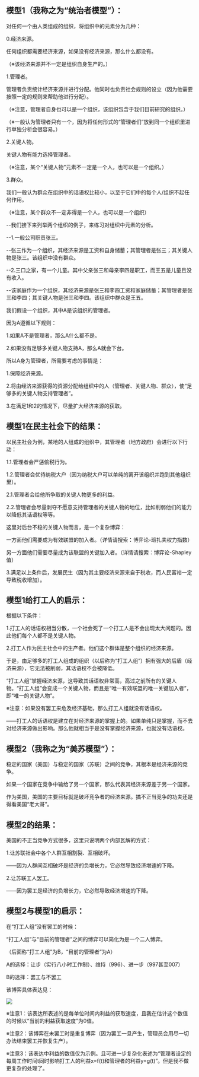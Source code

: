 模型1（我称之为“统治者模型”）：
---
对任何一个由人类组成的组织，将组织中的元素分为几种：

0.经济来源。

任何组织都需要经济来源，如果没有经济来源，那么什么都没有。

（※该经济来源并不一定是组织自身生产的。）

1.管理者。

管理者负责统计经济来源并进行分配。他同时也负责社会规则的设立（因为他需要按照一定的规则来帮助他进行分配）。

（※注意，管理者自身也可以是一个组织，该组织包含于我们目前研究的组织。）

（※一般认为管理者只有一个，因为将任何形式的“管理者们”放到同一个组织里进行单独分析会很容易。）

2.关键人物。

关键人物有能力选择管理者。

（※注意，某个“关键人物”元素不一定是一个人，也可以是一个组织。）

3.群众。

我们一般认为群众在组织中的话语权比较小，以至于它们中的每个人/组织不起任何作用。

（※注意，某个群众不一定非得是一个人，也可以是一个组织）

--我们接下来列举两个组织的例子，来练习对组织中元素的分析。

--1.一般公司职员张三。

--张三作为一个组织，其经济来源是工资和自身储蓄；其管理者是张三；其关键人物是张三。该组织中没有群众。

--2.三口之家，有一个儿童。其中父亲张三和母亲李四是职工，而王五是儿童且没有收入。

--该家庭作为一个组织，其经济来源是张三和李四工资和家庭储蓄；其管理者是张三和李四；其关键人物是张三和李四。该组织中群众是王五。

我们假设一个组织，其中A是该组织的管理者。

因为A遵循以下规则：

1.如果A不是管理者，那么A什么都不是。

2.如果没有足够多关键人物支持A，那么A就会下台。

所以A身为管理者，所需要考虑的事情是：

1.保障经济来源。

2.将由经济来源获得的资源分配给组织中的人（管理者、关键人物、群众），使“足够多的关键人物支持管理者”。

3.在满足1和2的情况下，尽量扩大经济来源的获取。

模型1在民主社会下的结果：
---
以民主社会为例，某地的人组成的组织中，其管理者（地方政府）会进行以下行动：

1.1.管理者会严惩偷税行为。

1.2.管理者会优待纳税大户（因为纳税大户可以单纯的离开该组织并跑到其他组织里）。

2.1.管理者会给他所争取的关键人物更多的利益。

2.2.管理者会尽量剥夺不愿意支持管理者的关键人物的地位，比如削弱他们的能力以降低其话语权等等。

这里对后台不稳的关键人物而言，是一个复杂博弈：

一方面他们需要成为有效联盟的加入者。（详情请搜索：博弈论-班扎夫权力指数）

另一方面他们需要尽量成为该联盟的关键加入者。（详情请搜索：博弈论-Shapley值）

3.满足以上条件后，发展民生（因为其主要经济来源来自于税收，而人民富裕一定导致税收增加）。

模型1给打工人的启示：
---
根据以下条件：

1.打工人的话语权相当分散，一个社会死了一个打工人是不会出现太大问题的。因此他们每个人都不是关键人物。

2.打工人作为民主社会中的生产者。他们这个群体是整个组织的经济来源。

于是，由足够多的打工人组成的组织（以后称为“打工人组”）拥有强大的后盾（经济来源），它无法被削弱，其话语权不会被降低。

“打工人组”掌握经济来源，这导致其话语权非常高，高过之前所有的关键人物。“打工人组”会变成一个关键人物，而且是“唯一有效联盟的唯一关键加入者”，即“唯一的关键人物”。

※注意：如果没有罢工来危及经济基础，那么打工人组就没有话语权。

——打工人的话语权是建立在对经济来源的掌握上的。如果单纯只是掌握，而不去对经济来源做出影响。那么他就相当于是没有掌握经济来源，也就没有话语权。

模型2（我称之为“美苏模型”）：
---
稳定的国家（美国）与稳定的国家（苏联）之间的竞争，其根本是经济来源的竞争。

如果一个国家在竞争中输给了另一个国家，那么代表其经济来源差于另一个国家。

作为美国，美国的主要目标就是破坏竞争者的经济来源。搞不正当竞争的功夫还是得看美国“老大哥”。

模型2的结果：
---
美国的不正当竞争方式很多，这里只说明两个内部瓦解的方式：

1.让苏联社会中各个人群互相割裂、互相破坏。

——因为人群间互相破坏是经济的负增长力，它必然导致经济增速的下降。

2.让苏联工人罢工。

——因为罢工是经济的负增长力，它必然导致经济增速的下降。

模型2与模型1的启示：
---
在“打工人组”没有罢工的时候：

“打工人组”与“目前的管理者”之间的博弈可以简化为是一个二人博弈。

（后面称“打工人组”为B，“目前的管理者”为A）

A的选择：让步（实行八小时工作制）、维持（996）、进一步（997甚至007）

B的选择：罢工与不罢工

该博弈具体表达见：

![](https://github.com/Independent-X/Article_Backup/blob/master/一般问题/劳工问题与劳动法/2021.1.14%20%E9%99%84%E4%BB%B6.png)

※注意1：该表达所表述的是每单位时间内利益的获取速度，且我在估计这个数值的时候以“当前的利益获取速度”为0值。

※注意2：该博弈在未罢工时是重复博弈（因为罢工一旦产生，管理员会用尽一切办法结束罢工并恢复生产）。

※注意3：该表达中利益的数值仅为示例。且可进一步复杂化表述为“管理者设定的每周工作时间t同时影响打工人的利益x=f(t)和管理者的利益y=g(t)”。但是我不做更复杂的处理了。
